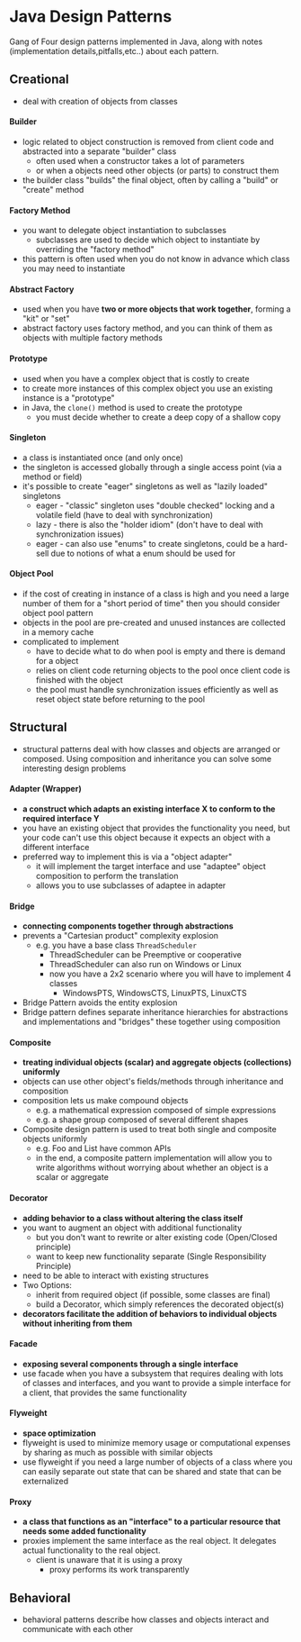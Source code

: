 # Java Design Patterns
Gang of Four design patterns implemented in Java, along with notes (implementation details,pitfalls,etc..) 
about each pattern.


## Creational
* deal with creation of objects from classes   

#### Builder
* logic related to object construction is removed from client code and abstracted into a separate "builder" class
    * often used when a constructor takes a lot of parameters
    * or when a objects need other objects (or parts) to construct them
* the builder class "builds" the final object, often by calling a "build" or "create" method
    
#### Factory Method
* you want to delegate object instantiation to subclasses
    * subclasses are used to decide which object to instantiate by overriding the "factory method"
* this pattern is often used when you do not know in advance which class you may need to instantiate

#### Abstract Factory
* used when you have **two or more objects that work together**, forming a "kit" or "set"
* abstract factory uses factory method, and you can think of them as objects with multiple factory methods

#### Prototype
* used when you have a complex object that is costly to create
* to create more instances of this complex object you use an existing instance is a "prototype"
* in Java, the ```clone()``` method is used to create the prototype
    * you must decide whether to create a deep copy of a shallow copy

#### Singleton
* a class is instantiated once (and only once)
* the singleton is accessed globally through a single access point (via a method or field)
* it's possible to create "eager" singletons as well as "lazily loaded" singletons
    * eager - "classic" singleton uses "double checked" locking and a volatile field (have to deal with synchronization)
    * lazy - there is also the "holder idiom" (don't have to deal with synchronization issues)
    * eager - can also use "enums" to create singletons, could be a hard-sell due to notions of what a enum should be used for
    
#### Object Pool
* if the cost of creating in instance of a class is high and you need a large number of them for a "short period of time"
then you should consider object pool pattern
* objects in the pool are pre-created and unused instances are collected in a memory cache
* complicated to implement
    * have to decide what to do when pool is empty and there is demand for a object
    * relies on client code returning objects to the pool once client code is finished with the object
    * the pool must handle synchronization issues efficiently as well as reset object state before returning to the pool
    
## Structural
* structural patterns deal with how classes and objects are arranged or composed. Using composition and inheritance 
you can solve some interesting design problems

#### Adapter (Wrapper)
* **a construct which adapts an existing interface X to conform to the required interface Y**
* you have an existing object that provides the functionality you need, but your code can't use this object because it
expects an object with a different interface
* preferred way to implement this is via a "object adapter"
    * it will implement the target interface and use "adaptee" object composition to perform the translation
    * allows you to use subclasses of adaptee in adapter

#### Bridge
* **connecting components together through abstractions**
* prevents a "Cartesian product" complexity explosion
    * e.g. you have a base class ```ThreadScheduler```
        * ThreadScheduler can be Preemptive or cooperative
        * ThreadScheduler can also run on Windows or Linux
        * now you have a 2x2 scenario where you will have to implement 4 classes
            * WindowsPTS, WindowsCTS, LinuxPTS, LinuxCTS
* Bridge Pattern avoids the entity explosion
* Bridge pattern defines separate inheritance hierarchies for abstractions and implementations and "bridges" these 
together using composition

#### Composite
* **treating individual objects (scalar) and aggregate objects (collections) uniformly**
* objects can use other object's fields/methods through inheritance and composition
* composition lets us make compound objects
    * e.g. a mathematical expression composed of simple expressions
    * e.g. a shape group composed of several different shapes
* Composite design pattern is used to treat both single and composite objects uniformly
    * e.g. Foo and List<Foo> have common APIs
    * in the end, a composite pattern implementation will allow you to write algorithms without worrying about 
    whether an object is a scalar or aggregate

#### Decorator
* **adding behavior to a class without altering the class itself**
* you want to augment an object with additional functionality
    * but you don't want to rewrite or alter existing code (Open/Closed principle)
    * want to keep new functionality separate (Single Responsibility Principle)  
* need to be able to interact with existing structures
* Two Options:
    * inherit from required object (if possible, some classes are final)
    * build a Decorator, which simply references the decorated object(s)
* **decorators facilitate the addition of behaviors to individual objects without inheriting from them**

#### Facade
* **exposing several components through a single interface**
* use facade when you have a subsystem that requires dealing with lots of classes and interfaces, and you want to 
provide a simple interface for a client, that provides the same functionality

#### Flyweight
* **space optimization**
* flyweight is used to minimize memory usage or computational expenses by sharing as much as possible with similar objects
* use flyweight if you need a large number of objects of a class where you can easily separate out state that can be
shared and state that can be externalized

#### Proxy
* **a class that functions as an "interface" to a particular resource that needs some added functionality**
* proxies implement the same interface as the real object. It delegates actual functionality to the real object.
    * client is unaware that it is using a proxy
        * proxy performs its work transparently
    
## Behavioral
* behavioral patterns describe how classes and objects interact and communicate with each other

